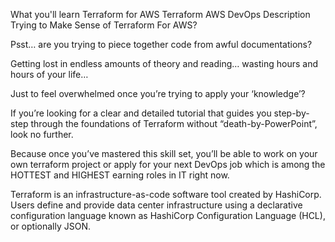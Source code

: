 What you'll learn
Terraform for AWS
Terraform
AWS
DevOps
Description
Trying to Make Sense of Terraform For AWS?



Psst… are you trying to piece together code from awful documentations?



Getting lost in endless amounts of theory and reading… wasting hours and hours of your life…

Just to feel overwhelmed once you’re trying to apply your ‘knowledge’?

If you’re looking for a clear and detailed tutorial that guides you step-by-step through the foundations of Terraform without “death-by-PowerPoint”, look no further.

Because once you’ve mastered this skill set, you’ll be able to work on your own terraform project or apply for your next DevOps job which is among the HOTTEST and HIGHEST earning roles in IT right now.

Terraform is an infrastructure-as-code software tool created by HashiCorp. Users define and provide data center infrastructure using a declarative configuration language known as HashiCorp Configuration Language (HCL), or optionally JSON.